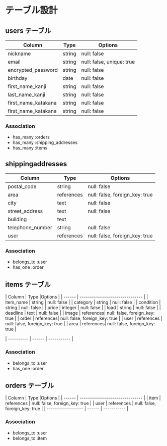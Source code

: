 # テーブル設計

## users テーブル

| Column             | Type   | Options     |
| ------------------ | ------ | ----------- |
| nickname               | string | null: false |
| email              | string | null: false, unique: true |
| encrypted_password | string | null: false |
| birthday | date | null: false |
| first_name_kanji | string | null: false |
| last_name_kanji | string | null: false |
| first_name_katakana | string | null: false |
| first_name_katakana | string | null: false |




### Association

- has_many :orders
- has_many :shipping_addresses
- has_many :items

##  shippingaddresses

| Column             | Type   | Options     |
| ------------------ | ------ | ----------- |
| postal_code        | string   | null: false |
| area            | references| null: false, foreign_key: true     |
| city               | text   | null: false |
| street_address     | text   | null: false |
| building           | text   |             |
| telephone_number   | string   | null: false |
| user               | references | null: false, foreign_key: true |


### Association

- belongs_to :user
- has_one :order


## items テーブル

| Column     | Type      |Options       |
| ------     | ------------------------------- |
| item_name    | string      | null: false |
| category    | string       | null: false |
| condition    | string       | null: false |
| price    | integer     | null: false |
| load    | string       | null: false |
| deadline    | text      | null: false |
| image      | references| null: false, foreign_key: true |
| order      | references| null: false, foreign_key: true |
| user       | references | null: false, foreign_key: true |
| area    | references| null: false, foreign_key: true     |

| ---------- | ------ | ----------- |



### Association

- belongs_to :user
- has_one :order


## orders テーブル

| Column     | Type      |Options       |
| ------ | ------------------------------- |
| item               | references | null: false, foreign_key: true |
| user               | references | null: false, foreign_key: true |
| ------------------ | ------ | ----------- |

### Association

- belongs_to :user
- belongs_to :item


